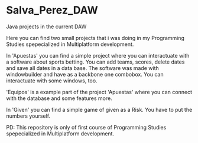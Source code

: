 Salva_Perez_DAW
===============

Java projects in the current DAW

Here you can find two small projects that i was doing in my Programming Studies spepecialized in Multiplatform development. 

In 'Apuestas' you can find a simple project where you can interactuate with a software about sports betting. You can add
teams, scores, delete dates and save all dates in a data base. The software was made with windowbuilder and have as a backbone 
one combobox. You can interactuate with some windows, too.

'Equipos' is a example part of the project 'Apuestas' where you can connect with the database and some features more.

In 'Given' you can find a simple game of given as a Risk. You have to put the numbers yourself.


PD: This repository is only of first course of Programming Studies spepecialized in Multiplatform development.
